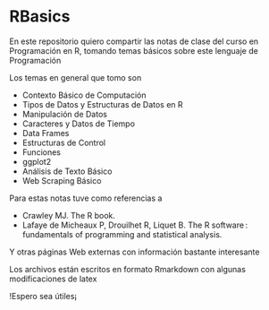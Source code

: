 # RBasics
En este repositorio quiero compartir las notas de clase del curso en Programación en R, tomando temas básicos sobre este lenguaje de Programación

Los temas en general que tomo son
  - Contexto Básico de Computación 
  - Tipos de Datos y Estructuras de Datos en R
  - Manipulación de Datos
  - Caracteres y Datos de Tiempo
  - Data Frames
  - Estructuras de Control
  - Funciones
  - ggplot2
  - Análisis de Texto Básico
  - Web Scraping Básico
  
Para estas notas tuve como referencias a

 - Crawley MJ. The R book.
 - Lafaye de Micheaux P, Drouilhet R, Liquet B. The R software : fundamentals of programming and statistical analysis.
 
 
Y otras páginas Web externas con información bastante interesante

Los archivos están escritos en formato Rmarkdown con algunas modificaciones de latex

!Espero sea útiles¡
